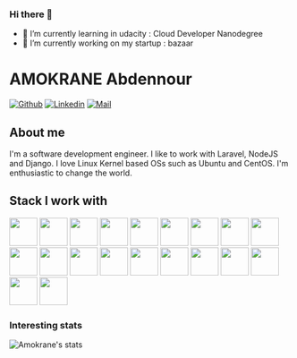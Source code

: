 ### Hi there 👋
- 🌱 I’m currently learning in udacity : Cloud Developer Nanodegree
- 🔭 I’m currently working on my startup : bazaar

# AMOKRANE Abdennour 

[![Github](https://img.shields.io/github/followers/abdennour001?label=Follow&style=social)](https://github.com/abdennour001)
[![Linkedin](https://img.shields.io/badge/-Amokrane%20Abdennour-blue?style=flat-square&logo=linkedin&logoColor=white&link=https://www.linkedin.com/in/amokrane-in)](https://www.linkedin.com/in/amokrane-in/)
[![Mail](https://img.shields.io/badge/-amokranabdennour@gmail.com-gray?style=flat-square&logo=gmail&logoColor=red&link=)](mailto:amokranabdennour@gmail.com)



## About me 
I'm a software development engineer. I like to work with Laravel, NodeJS and Django. I love Linux Kernel based OSs such as Ubuntu and CentOS.
I'm enthusiastic to change the world.


## Stack I work with
<code><img height="50" src="https://www.vectorlogo.zone/logos/python/python-ar21.svg"></code>
<code><img height="50" src="https://www.vectorlogo.zone/logos/djangoproject/djangoproject-ar21.svg"></code>
<code><img height="50" src="https://www.vectorlogo.zone/logos/pocoo_flask/pocoo_flask-ar21.svg"></code>
<code><img height="50" src="https://www.vectorlogo.zone/logos/qtio/qtio-ar21.svg"></code>
<code><img height="50" src="https://www.vectorlogo.zone/logos/php/php-horizontal.svg"></code>
<code><img height="50" src="https://www.vectorlogo.zone/logos/laravel/laravel-ar21.svg"></code>
<code><img height="50" src="https://www.vectorlogo.zone/logos/nodejs/nodejs-horizontal.svg"></code>
<code><img height="50" src="https://www.vectorlogo.zone/logos/socketio/socketio-ar21.svg"></code>
<code><img height="50" src="https://www.vectorlogo.zone/logos/elastic/elastic-ar21.svg"></code>
<code><img height="50" src="https://www.vectorlogo.zone/logos/postgresql/postgresql-horizontal.svg"></code>
<code><img height="50" src="https://www.vectorlogo.zone/logos/mysql/mysql-horizontal.svg"></code>
<code><img height="50" src="https://www.vectorlogo.zone/logos/sqlite/sqlite-ar21.svg"></code>
<code><img height="50" src="https://www.vectorlogo.zone/logos/github/github-ar21.svg"></code>
<code><img height="50" src="https://www.vectorlogo.zone/logos/atlassian_jira/atlassian_jira-ar21.svg"></code>
<code><img height="50" src="https://www.vectorlogo.zone/logos/getpostman/getpostman-ar21.svg"></code>
<code><img height="50" src="https://www.vectorlogo.zone/logos/git-scm/git-scm-ar21.svg"></code>
<code><img height="50" src="https://www.vectorlogo.zone/logos/apache/apache-official.svg"></code>
<code><img height="50" src="https://www.vectorlogo.zone/logos/linux/linux-ar21.svg"></code>
<code><img height="50" src="https://www.vectorlogo.zone/logos/ubuntu/ubuntu-ar21.svg"></code>
<code><img height="50" src="https://www.vectorlogo.zone/logos/gnu_bash/gnu_bash-ar21.svg"></code>


### Interesting stats

![Amokrane's stats](https://github-readme-stats.vercel.app/api?username=abdennour001&show_icons=true)



